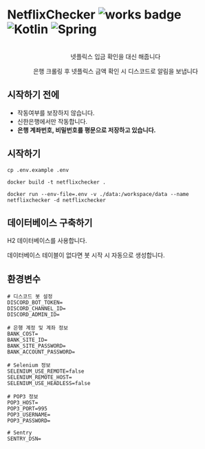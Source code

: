 # NetflixChecker ![works badge](https://cdn.jsdelivr.net/gh/nikku/works-on-my-machine@v0.2.0/badge.svg) ![Kotlin](https://img.shields.io/badge/kotlin-%237F52FF.svg?logo=kotlin&logoColor=white) ![Spring](https://img.shields.io/badge/spring-%236DB33F.svg?logo=spring&logoColor=white)

<br/>
<div align="center">
넷플릭스 입금 확인을 대신 해줍니다

은행 크롤링 후 넷플릭스 금액 확인 시 디스코드로 알림을 보냅니다
</div>

## 시작하기 전에

- 작동여부를 보장하지 않습니다.
- 신한은행에서만 작동합니다.
- **은행 계좌번호, 비밀번호를 평문으로 저장하고 있습니다.**

## 시작하기

```shell
cp .env.example .env
```

```shell
docker build -t netflixchecker .

docker run --env-file=.env -v ./data:/workspace/data --name netflixchecker -d netflixchecker 
```

## 데이터베이스 구축하기 

H2 데이터베이스를 사용합니다.

데이터베이스 테이블이 없다면 봇 시작 시 자동으로 생성합니다.

## 환경변수

```dotenv
# 디스코드 봇 설정
DISCORD_BOT_TOKEN=
DISCORD_CHANNEL_ID=
DISCORD_ADMIN_ID=

# 은행 계정 및 계좌 정보
BANK_COST=
BANK_SITE_ID=
BANK_SITE_PASSWORD=
BANK_ACCOUNT_PASSWORD=

# Selenium 정보
SELENIUM_USE_REMOTE=false
SELENIUM_REMOTE_HOST=
SELENIUM_USE_HEADLESS=false

# POP3 정보
POP3_HOST=
POP3_PORT=995
POP3_USERNAME=
POP3_PASSWORD=

# Sentry
SENTRY_DSN=
```
